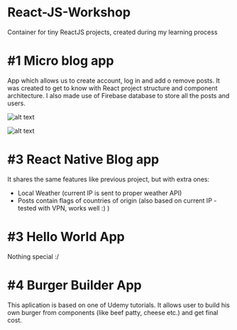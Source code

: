 # React-JS-Workshop
Container for tiny ReactJS projects, created during my learning process

# #1 Micro blog app
App which allows us to create account, log in and add o remove posts. It was created to get to know with React project structure and component architecture. I also made use of Firebase database to store all the posts and users.

![alt text](https://i.imgur.com/gz38CAH.png)

![alt text](https://i.imgur.com/taTw3FV.png)

# #3 React Native Blog app
It shares the same features like previous project, but with extra ones:
- Local Weather (current IP is sent to proper weather API)
- Posts contain flags of countries of origin (also based on current IP - tested with VPN, works well :) )

# #3 Hello World App
Nothing special :/

# #4 Burger Builder App
This aplication is based on one of Udemy tutorials. It allows user to build his own burger from components (like beef patty, cheese etc.) and get final cost.
